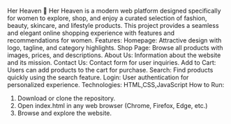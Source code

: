 Her Heaven 🌸
Her Heaven is a modern web platform designed specifically for women to explore, shop, and enjoy a curated selection of fashion, beauty, skincare, and lifestyle products. This project provides a seamless and elegant online shopping experience with features and recommendations for women.
Features:
Homepage: Attractive design with logo, tagline, and category highlights.
Shop Page: Browse all products with images, prices, and descriptions.
About Us: Information about the website and its mission.
Contact Us: Contact form for user inquiries.
Add to Cart: Users can add products to the cart for purchase.
Search: Find products quickly using the search feature.
Login: User authentication for personalized experience.
Technologies:
HTML,CSS,JavaScript
How to Run:
1. Download or clone the repository.
2. Open index.html in any web browser (Chrome, Firefox, Edge, etc.)
3. Browse and explore the website.


